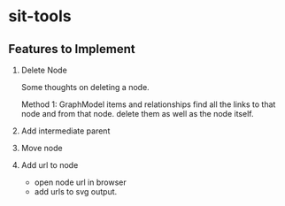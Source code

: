 # sit-tools

## Features to Implement

1. Delete Node

    Some thoughts on deleting a node.

    Method 1:
    GraphModel items and relationships
    find all the links to that node and from that node. 
    delete them as well as the node itself.







2. Add intermediate parent
3. Move node
4. Add url to node
      - open node url in browser
      - add urls to svg output.
